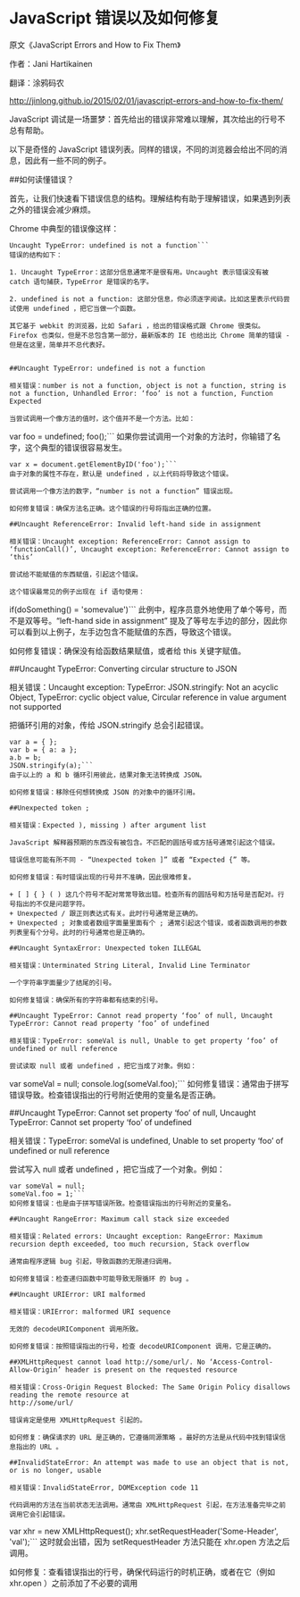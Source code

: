 # JavaScript 错误以及如何修复

原文《JavaScript Errors and How to Fix Them》

作者：Jani Hartikainen

翻译：涂鸦码农

http://jinlong.github.io/2015/02/01/javascript-errors-and-how-to-fix-them/

JavaScript 调试是一场噩梦：首先给出的错误非常难以理解，其次给出的行号不总有帮助。

以下是奇怪的 JavaScript 错误列表。同样的错误，不同的浏览器会给出不同的消息，因此有一些不同的例子。

##如何读懂错误？

首先，让我们快速看下错误信息的结构。理解结构有助于理解错误，如果遇到列表之外的错误会减少麻烦。

Chrome 中典型的错误像这样：

```
Uncaught TypeError: undefined is not a function```
错误的结构如下：

1. Uncaught TypeError：这部分信息通常不是很有用。Uncaught 表示错误没有被 catch 语句捕获，TypeError 是错误的名字。

2. undefined is not a function: 这部分信息，你必须逐字阅读。比如这里表示代码尝试使用 undefined ，把它当做一个函数。

其它基于 webkit 的浏览器，比如 Safari ，给出的错误格式跟 Chrome 很类似。Firefox 也类似，但是不总包含第一部分，最新版本的 IE 也给出比 Chrome 简单的错误 - 但是在这里，简单并不总代表好。


##Uncaught TypeError: undefined is not a function

相关错误：number is not a function, object is not a function, string is not a function, Unhandled Error: ‘foo’ is not a function, Function Expected

当尝试调用一个像方法的值时，这个值并不是一个方法。比如：

```
var foo = undefined;
foo();```
如果你尝试调用一个对象的方法时，你输错了名字，这个典型的错误很容易发生。

```
var x = document.getElementByID('foo');```
由于对象的属性不存在，默认是 undefined ，以上代码将导致这个错误。

尝试调用一个像方法的数字，“number is not a function” 错误出现。

如何修复错误：确保方法名正确。这个错误的行号将指出正确的位置。

##Uncaught ReferenceError: Invalid left-hand side in assignment

相关错误：Uncaught exception: ReferenceError: Cannot assign to ‘functionCall()’, Uncaught exception: ReferenceError: Cannot assign to ‘this’

尝试给不能赋值的东西赋值，引起这个错误。

这个错误最常见的例子出现在 if 语句使用：

```
if(doSomething() = 'somevalue')```
此例中，程序员意外地使用了单个等号，而不是双等号。“left-hand side in assignment” 提及了等号左手边的部分，因此你可以看到以上例子，左手边包含不能赋值的东西，导致这个错误。

如何修复错误：确保没有给函数结果赋值，或者给 this 关键字赋值。

##Uncaught TypeError: Converting circular structure to JSON

相关错误：Uncaught exception: TypeError: JSON.stringify: Not an acyclic Object, TypeError: cyclic object value, Circular reference in value argument not supported

把循环引用的对象，传给 JSON.stringify 总会引起错误。

```
var a = { };
var b = { a: a };
a.b = b;
JSON.stringify(a);```
由于以上的 a 和 b 循环引用彼此，结果对象无法转换成 JSON。

如何修复错误：移除任何想转换成 JSON 的对象中的循环引用。

##Unexpected token ;

相关错误：Expected ), missing ) after argument list

JavaScript 解释器预期的东西没有被包含。不匹配的圆括号或方括号通常引起这个错误。

错误信息可能有所不同 - “Unexpected token ]” 或者 “Expected {” 等。

如何修复错误：有时错误出现的行号并不准确，因此很难修复。

+ [ ] { } ( ) 这几个符号不配对常常导致出错。检查所有的圆括号和方括号是否配对。行号指出的不仅是问题字符。
+ Unexpected / 跟正则表达式有关。此时行号通常是正确的。
+ Unexpected ; 对象或者数组字面量里面有个 ; 通常引起这个错误，或者函数调用的参数列表里有个分号。此时的行号通常也是正确的。

##Uncaught SyntaxError: Unexpected token ILLEGAL

相关错误：Unterminated String Literal, Invalid Line Terminator

一个字符串字面量少了结尾的引号。

如何修复错误：确保所有的字符串都有结束的引号。

##Uncaught TypeError: Cannot read property ‘foo’ of null, Uncaught TypeError: Cannot read property ‘foo’ of undefined

相关错误：TypeError: someVal is null, Unable to get property ‘foo’ of undefined or null reference

尝试读取 null 或者 undefined ，把它当成了对象。例如：
```
var someVal = null;
console.log(someVal.foo);```
如何修复错误：通常由于拼写错误导致。检查错误指出的行号附近使用的变量名是否正确。

##Uncaught TypeError: Cannot set property ‘foo’ of null, Uncaught TypeError: Cannot set property ‘foo’ of undefined

相关错误：TypeError: someVal is undefined, Unable to set property ‘foo’ of undefined or null reference

尝试写入 null 或者 undefined ，把它当成了一个对象。例如：

```
var someVal = null;
someVal.foo = 1;```
如何修复错误：也是由于拼写错误所致。检查错误指出的行号附近的变量名。

##Uncaught RangeError: Maximum call stack size exceeded

相关错误：Related errors: Uncaught exception: RangeError: Maximum recursion depth exceeded, too much recursion, Stack overflow

通常由程序逻辑 bug 引起，导致函数的无限递归调用。

如何修复错误：检查递归函数中可能导致无限循环 的 bug 。

##Uncaught URIError: URI malformed

相关错误：URIError: malformed URI sequence

无效的 decodeURIComponent 调用所致。

如何修复错误：按照错误指出的行号，检查 decodeURIComponent 调用，它是正确的。

##XMLHttpRequest cannot load http://some/url/. No ‘Access-Control-Allow-Origin’ header is present on the requested resource

相关错误：Cross-Origin Request Blocked: The Same Origin Policy disallows reading the remote resource at
http://some/url/

错误肯定是使用 XMLHttpRequest 引起的。

如何修复：确保请求的 URL 是正确的，它遵循同源策略 。最好的方法是从代码中找到错误信息指出的 URL 。

##InvalidStateError: An attempt was made to use an object that is not, or is no longer, usable

相关错误：InvalidStateError, DOMException code 11

代码调用的方法在当前状态无法调用。通常由 XMLHttpRequest 引起，在方法准备完毕之前调用它会引起错误。

```
var xhr = new XMLHttpRequest();
xhr.setRequestHeader('Some-Header', 'val');```
这时就会出错，因为 setRequestHeader 方法只能在 xhr.open 方法之后调用。

如何修复：查看错误指出的行号，确保代码运行的时机正确，或者在它（例如 xhr.open
）之前添加了不必要的调用
